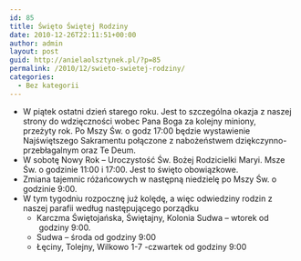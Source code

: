 ```yaml
---
id: 85
title: Święto Świętej Rodziny
date: 2010-12-26T22:11:51+00:00
author: admin
layout: post
guid: http://anielaolsztynek.pl/?p=85
permalink: /2010/12/swieto-swietej-rodziny/
categories:
  - Bez kategorii
---
```

  * W piątek ostatni dzień starego roku. Jest to szczególna okazja z naszej strony do wdzięczności wobec Pana Boga za kolejny miniony, przeżyty rok. Po Mszy Św. o godz 17:00 będzie wystawienie Najświętszego Sakramentu połączone z nabożeństwem dziękczynno-przebłagalnym oraz Te Deum.
  * W sobotę Nowy Rok &#8211; Uroczystość Św. Bożej Rodzicielki Maryi. Msze Św. o godzinie 11:00 i 17:00. Jest to święto obowiązkowe.
  * Zmiana tajemnic różańcowych w następną niedzielę po Mszy Św. o godzinie 9:00.
  * W tym tygodniu rozpocznę już kolędę, a więc odwiedziny rodzin z naszej parafii według następującego porządku 
      * Karczma Świętojańska, Świętajny, Kolonia Sudwa &#8211; wtorek od  godziny 9:00.
      * Sudwa &#8211; środa od godziny 9:00
      * Łęciny, Tolejny, Wilkowo 1-7 -czwartek od godziny 9:00